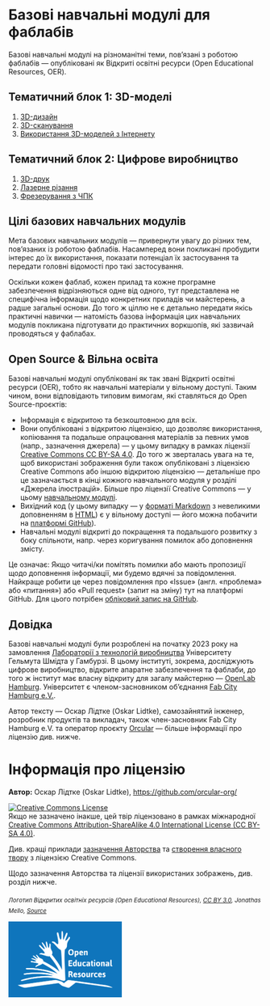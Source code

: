 # Базові навчальні модулі для фаблабів
Базові навчальні модулі на різноманітні теми, пов’язані з роботою фаблабів — опубліковані як Відкриті освітні ресурси (Open Educational Resources, OER).

## Тематичний блок 1: 3D-моделі

1. [3D-дизайн](Basislernmodule/1_1_3D_design/3D-Design.md)
2. [3D-сканування](Basislernmodule/1_2_3D_scanning/3D-Scanning.md)
3. [Використання 3D-моделей з Інтернету](Basislernmodule/1_3_Using_3D_models_from_the_internet/Verwendung_von_3D_Modellen_aus_dem_Internet.md)

## Тематичний блок 2: Цифрове виробництво

1. [3D-друк](Basislernmodule/2_1_3D_printing/3D-Druck.md)
2. [Лазерне різання](Basislernmodule/2_2_Laser_cutting/Lasercutting.md)
3. [Фрезерування з ЧПК](Basislernmodule/2_3_CNC_milling/CNC-Fraesen.md)

## Цілі базових навчальних модулів

Мета базових навчальних модулів — привернути увагу до різних тем, пов’язаних із роботою фаблабів. Насамперед вони покликані пробудити інтерес до їх використання, показати потенціал їх застосування та передати головні відомості про такі застосування.

Оскільки кожен фаблаб, кожен прилад та кожне програмне забезпечення відрізняються одне від одного, тут представлена не специфічна інформація щодо конкретних приладів чи майстерень, а радше загальні основи. До того ж ціллю не є детально передати якісь практичні навички — натомість базова інформація цих навчальних модулів покликана підготувати до практичних воркшопів, які зазвичай проводяться у фаблабах.


## Open Source & Вільна освіта

Базові навчальні модулі опубліковані як так звані Відкриті освітні ресурси (OER), тобто як навчальні матеріали у вільному доступі. Таким чином, вони відповідають типовим вимогам, які ставляться до Open Source-проєктів: 
- Інформація є відкритою та безкоштовною для всіх.
- Вони опубліковані з відкритою ліцензією, що дозволяє використання, копіювання та подальше опрацювання матеріалів за певних умов (напр., зазначення джерела) — у цьому випадку в рамках ліцензії [Creative Commons CC BY-SA 4.0](https://creativecommons.org/licenses/by-sa/4.0/). До того ж зверталась увага на те, щоб використані зображення були також опубліковані з ліцензією Creative Commons або іншою відкритою ліцензією — детальніше про це зазначається в кінці кожного навчального модуля у розділі «Джерела ілюстрацій». Більше про ліцензії Creative Commons — у цьому [навчальному модулі](Basislernmodule/1_3_Using_3D_models_from_the_internet/Verwendung_von_3D_Modellen_aus_dem_Internet.md).
- Вихідний код (у цьому випадку — у [форматі Markdown](https://de.wikipedia.org/wiki/Markdown) з невеликими доповненням в [HTML](https://de.wikipedia.org/wiki/Hypertext_Markup_Language)) є у вільному доступі — його можна побачити на [платформі GitHub](https://github.com/orcular-org/Basislernmodule-Fab-Labs)).
- Навчальні модулі відкриті до покращення та подальшого розвитку з боку спільноти, напр. через коригування помилок або доповнення змісту.

Це означає: Якщо читачі/ки помітять помилки або мають пропозиції щодо доповнення інформації, ми будемо вдячні за повідомлення. Найкраще робити це через повідомлення про «Issue» (англ. «проблема» або «питання») або «Pull request» (запит на зміну) тут на платформі GitHub. Для цього потрібен [обліковий запис на GitHub](https://github.com/signup).

## Довідка

Базові навчальні модулі були розроблені на початку 2023 року на замовлення [Лабораторії з технологій виробництва](https://www.hsu-hh.de/laft/) Університету Гельмута Шмідта у Гамбурзі. В цьому інституті, зокрема, досліджують цифрове виробництво, відкрите апаратне забезпечення та фаблаби, до того ж інститут має власну відкриту для загалу майстерню — [OpenLab Hamburg](https://openlab.hamburg/de/). Університет є членом-засновником об’єднання [Fab City Hamburg e.V.](https://www.fabcity.hamburg/de/).

Автор тексту — Оскар Лідтке (Oskar Lidtke), самозайнятий інженер, розробник продуктів та викладач, також член-засновник Fab City Hamburg e.V. та оператор проєкту [Orcular](https://www.orcular.org/) — більше інформації про ліцензію див. нижче.

# Інформація про ліцензію

**Автор:** Оскар Лідтке (Oskar Lidtke), https://github.com/orcular-org/

<a rel="license" href="http://creativecommons.org/licenses/by-sa/4.0/"><img alt="Creative Commons License" style="border-width:0" src="https://i.creativecommons.org/l/by-sa/4.0/88x31.png" /></a><br />Якщо не зазначено інакше, цей твір ліцензовано в рамках міжнародної <a rel="ліцензії" href="http://creativecommons.org/licenses/by-sa/4.0/">Creative Commons Attribution-ShareAlike 4.0 International License (CC BY-SA 4.0)</a>.

Див. кращі приклади [зазначення Авторства](https://wiki.creativecommons.org/wiki/Best_practices_for_attribution) та [створення власного твору](https://wiki.creativecommons.org/wiki/Marking_your_work_with_a_CC_license) з ліцензією Creative Commons.

Щодо зазначення Авторства та ліцензії використаних зображень, див. розділ нижче.

<p align="left">
<i> <sub> Логотип Відкритих освітніх ресурсів (Open Educational Resources), <a href="https://creativecommons.org/licenses/by/3.0/">CC BY 3.0</a>, Jonathas Mello, <a href="https://www.unesco.de/bildung/open-educational-resources">Source</a> </sub></i>
</p>

<p align="left">
<img height="150" src="Open_Educational_Resources_Logo.png">
</p>
